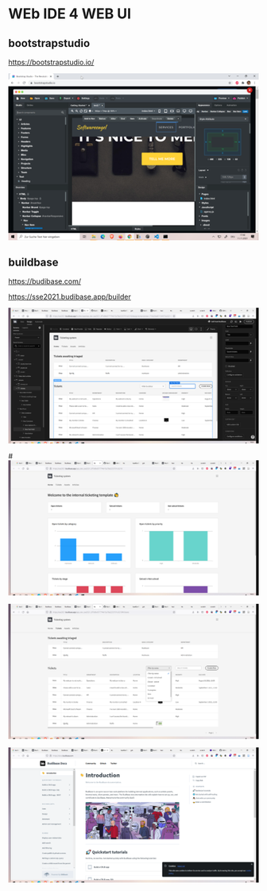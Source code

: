 
# WEb IDE 4 WEB UI 
## bootstrapstudio

https://bootstrapstudio.io/

![](../pics/2021-11-11-17-41-13-bootstrapstudio.png)

## buildbase

https://budibase.com/

https://sse2021.budibase.app/builder

![](../pics/2021-11-11-19-24-50-buildbase.png)

#![](../pics/2021-11-11-19-25-26-buildbase.png)

![](../pics/2021-11-11-19-26-42-buildbase.png)

![](../pics/2021-11-11-19-24-18-buildbase.png)